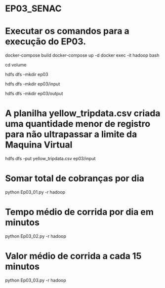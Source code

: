 # EP03_SENAC
# Executar os comandos para a execução do EP03.
docker-compose build
docker-compose up -d
docker exec -it hadoop bash

cd volume

hdfs dfs -mkdir ep03

hdfs dfs -mkdir ep03/input

hdfs dfs -mkdir ep03/output

# A planilha yellow_tripdata.csv criada uma quantidade menor de registro para não ultrapassar a limite da Maquina Virtual
hdfs dfs -put yellow_tripdata.csv ep03/input

# Somar total de cobranças por dia
python Ep03_01.py -r hadoop

# Tempo médio de corrida por dia em minutos
python Ep03_02.py -r hadoop

# Valor médio de corrida a cada 15 minutos
python Ep03_03.py -r hadoop
